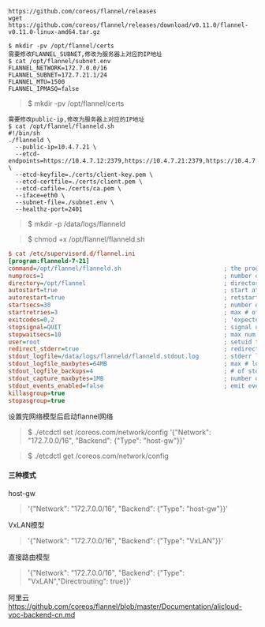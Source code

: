 ```
https://github.com/coreos/flannel/releases
wget https://github.com/coreos/flannel/releases/download/v0.11.0/flannel-v0.11.0-linux-amd64.tar.gz
```
```
$ mkdir -pv /opt/flannel/certs
需要修改FLANNEL_SUBNET,修改为服务器上对应的IP地址
$ cat /opt/flannel/subnet.env
FLANNEL_NETWORK=172.7.0.0/16
FLANNEL_SUBNET=172.7.21.1/24
FLANNEL_MTU=1500
FLANNEL_IPMASQ=false
```
> $ mkdir -pv /opt/flannel/certs
```base
需要修改public-ip,修改为服务器上对应的IP地址
$ cat /opt/flannel/flanneld.sh 
#!/bin/sh
./flanneld \
  --public-ip=10.4.7.21 \
  --etcd-endpoints=https://10.4.7.12:2379,https://10.4.7.21:2379,https://10.4.7.22:2379 \
  --etcd-keyfile=./certs/client-key.pem \
  --etcd-certfile=./certs/client.pem \
  --etcd-cafile=./certs/ca.pem \
  --iface=eth0 \
  --subnet-file=./subnet.env \
  --healthz-port=2401
```
> $ mkdir -p /data/logs/flanneld

> $ chmod +x /opt/flannel/flanneld.sh 
```ini
$ cat /etc/supervisord.d/flannel.ini
[program:flanneld-7-21]
command=/opt/flannel/flanneld.sh                             ; the program (relative uses PATH, can take args)
numprocs=1                                                   ; number of processes copies to start (def 1)
directory=/opt/flannel                                       ; directory to cwd to before exec (def no cwd)
autostart=true                                               ; start at supervisord start (default: true)
autorestart=true                                             ; retstart at unexpected quit (default: true)
startsecs=30                                                 ; number of secs prog must stay running (def. 1)
startretries=3                                               ; max # of serial start failures (default 3)
exitcodes=0,2                                                ; 'expected' exit codes for process (default 0,2)
stopsignal=QUIT                                              ; signal used to kill process (default TERM)
stopwaitsecs=10                                              ; max num secs to wait b4 SIGKILL (default 10)
user=root                                                    ; setuid to this UNIX account to run the program
redirect_stderr=true                                         ; redirect proc stderr to stdout (default false)
stdout_logfile=/data/logs/flanneld/flanneld.stdout.log       ; stderr log path, NONE for none; default AUTO
stdout_logfile_maxbytes=64MB                                 ; max # logfile bytes b4 rotation (default 50MB)
stdout_logfile_backups=4                                     ; # of stdout logfile backups (default 10)
stdout_capture_maxbytes=1MB                                  ; number of bytes in 'capturemode' (default 0)
stdout_events_enabled=false                                  ; emit events on stdout writes (default false)
killasgroup=true
stopasgroup=true
```

设置完网络模型后启动flannel网络
> $ ./etcdctl set /coreos.com/network/config '{"Network": "172.7.0.0/16", "Backend": {"Type": "host-gw"}}'

> $ ./etcdctl get /coreos.com/network/config
#### 三种模式
host-gw  
> '{"Network": "172.7.0.0/16", "Backend": {"Type": "host-gw"}}'  

VxLAN模型  
> '{"Network": "172.7.0.0/16", "Backend": {"Type": "VxLAN"}}'  

直接路由模型  
> '{"Network": "172.7.0.0/16", "Backend": {"Type": "VxLAN","Directrouting": true}}'

阿里云  
https://github.com/coreos/flannel/blob/master/Documentation/alicloud-vpc-backend-cn.md
